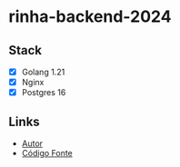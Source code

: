# rinha-backend-2024

## Stack
- [x] Golang 1.21
- [x] Nginx
- [x] Postgres 16

## Links
- [Autor](https://github.com/italobbarros)
- [Código Fonte](https://github.com/italobbarros/rinha-backend-2024)
